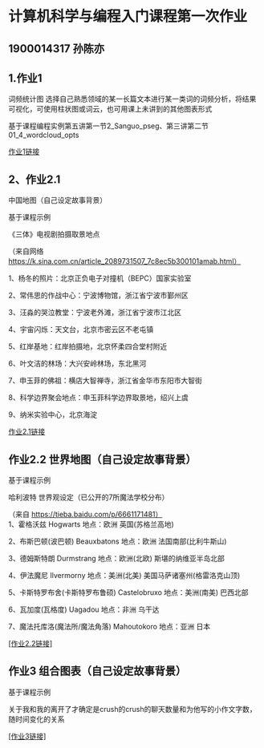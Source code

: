 # 计算机科学与编程入门课程第一次作业  

## 1900014317 孙陈亦  

## 1.作业1  

词频统计图  选择自己熟悉领域的某一长篇文本进行某一类词的词频分析，将结果可视化，可使用柱状图或词云，也可用课上未讲到的其他图表形式  

基于课程编程实例第五讲第一节2_Sanguo_pseg、第三讲第二节01_4_wordcloud_opts  

[作业1链接](https://github.com/LCEF1613/LCEF1613.github.io/blob/main/%E4%BD%9C%E4%B8%9A1.1.html)  
  
  
## 2、作业2.1  
中国地图（自己设定故事背景）  

基于课程示例  

《三体》电视剧拍摄取景地点  

（来自网络 https://k.sina.com.cn/article_2089731507_7c8ec5b300101amab.html）  

1、杨冬的照片：北京正负电子对撞机（BEPC）国家实验室  

2、常伟思的作战中心：宁波博物馆，浙江省宁波市鄞州区  

3、汪淼的哭泣教堂：宁波老外滩，浙江省宁波市江北区  

4、宇宙闪烁：天文台，北京市密云区不老屯镇  

5、红岸基地：红岸拍摄地，北京怀柔四合堂村附近  

6、叶文洁的林场：大兴安岭林场，东北黑河  

7、申玉菲的佛祖：横店大智禅寺，浙江省金华市东阳市大智街  

8、科学边界聚会地点：申玉菲科学边界取景地，绍兴上虞  

9、纳米实验中心，北京海淀  

[作业2.1链接](https://github.com/LCEF1613/LCEF1613.github.io/blob/main/%E4%BD%9C%E4%B8%9A1.2.1%E5%9B%BD%E5%86%85%E5%9C%B0%E5%9B%BE.html)  
  
  
## 作业2.2 世界地图（自己设定故事背景）  

基于课程示例  

哈利波特 世界观设定（已公开的7所魔法学校分布）  

（来自 https://tieba.baidu.com/p/6661171481）    
1、霍格沃兹 Hogwarts 地点：欧洲 英国(苏格兰高地)  

2、布斯巴顿(波巴顿) Beauxbatons 地点：欧洲 法国南部(比利牛斯山)  

3、德姆斯特朗 Durmstrang 地点：欧洲(北欧) 斯堪的纳维亚半岛北部  

4、伊法魔尼 Ilvermorny 地点：美洲(北美) 美国马萨诸塞州(格雷洛克山顶)  

5、卡斯特罗布舍(卡斯特罗布鲁硕) Castelobruxo 地点：美洲(南美) 巴西北部  

6、瓦加度(瓦格度) Uagadou 地点：非洲 乌干达  

7、魔法托库洛(魔法所/魔法角落) Mahoutokoro 地点：亚洲 日本  

[[作业2.2链接]](https://github.com/LCEF1613/LCEF1613.github.io/blob/main/%E4%BD%9C%E4%B8%9A1.2.2%E4%B8%96%E7%95%8C%E5%9C%B0%E5%9B%BE.html)  


## 作业3 组合图表（自己设定故事背景）  

基于课程示例  

关于我和我的离开了才确定是crush的crush的聊天数量和为他写的小作文字数，随时间变化的关系  

[[作业3链接]](https://github.com/LCEF1613/LCEF1613.github.io/blob/main/%E4%BD%9C%E4%B8%9A1.3.html)  

